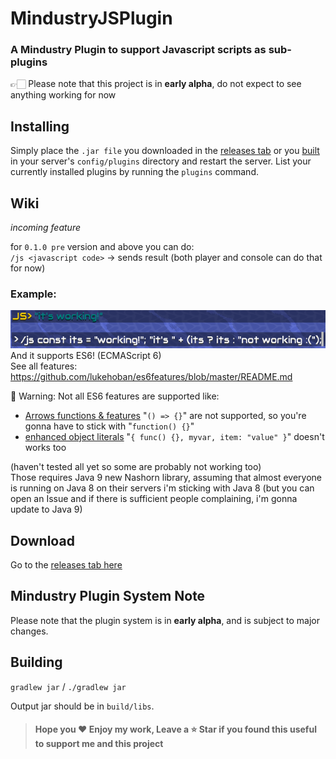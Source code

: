 # MindustryJSPlugin

### A Mindustry Plugin to support Javascript scripts as sub-plugins

👉🏻 Please note that this project is in **early alpha**, do not expect to see anything working for now

## Installing

Simply place the `.jar file` you downloaded in the [releases tab](https://github.com/Loxoz/MindustryJSPlugin/releases) or you [built](#building) in your server's `config/plugins` directory and restart the server.
List your currently installed plugins by running the `plugins` command.

## Wiki

*incoming feature*

for `0.1.0 pre` version and above you can do:  
`/js <javascript code>` -> sends result (both player and console can do that for now)

### Example:
![example](images/example.png)
And it supports ES6! (ECMAScript 6)  
See all features: https://github.com/lukehoban/es6features/blob/master/README.md

🚧 Warning: Not all ES6 features are supported like:  
- [Arrows functions & features](https://github.com/lukehoban/es6features/blob/master/README.md#arrows) "`() => {}`" are not supported, so you're gonna have to stick with "`function() {}`"  
- [enhanced object literals](https://github.com/lukehoban/es6features/blob/master/README.md#enhanced-object-literals) "`{ func() {}, myvar, item: "value" }`" doesn't works too  

(haven't tested all yet so some are probably not working too)  
Those requires Java 9 new Nashorn library, assuming that almost everyone is running on Java 8 on their servers i'm sticking with Java 8 (but you can open an Issue and if there is sufficient people complaining, i'm gonna update to Java 9)

## Download

Go to the [releases tab here](https://github.com/Loxoz/MindustryJSPlugin/releases)

## Mindustry Plugin System Note

Please note that the plugin system is in **early alpha**, and is subject to major changes.

## Building

`gradlew jar` / `./gradlew jar`

Output jar should be in `build/libs`.

> #### Hope you ❤️ Enjoy my work, Leave a ⭐️ Star if you found this useful to support me and this project

